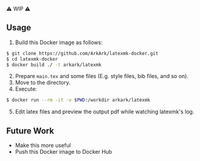 
:warning: WIP :warning:

## Usage

1. Build this Docker image as follows:
```sh
$ git clone https://github.com/ArkArk/latexmk-docker.git
$ cd latexmk-docker
$ docker build ./ -t arkark/latexmk
```
2. Prepare `main.tex` and some files (E.g. style files, bib files, and so on).
3. Move to the directory.
4. Execute:
```sh
$ docker run --rm -it -v $PWD:/workdir arkark/latexmk
```
5. Edit latex files and preview the output pdf while watching latexmk's log.

## Future Work

- Make this more useful
- Push this Docker image to Docker Hub
